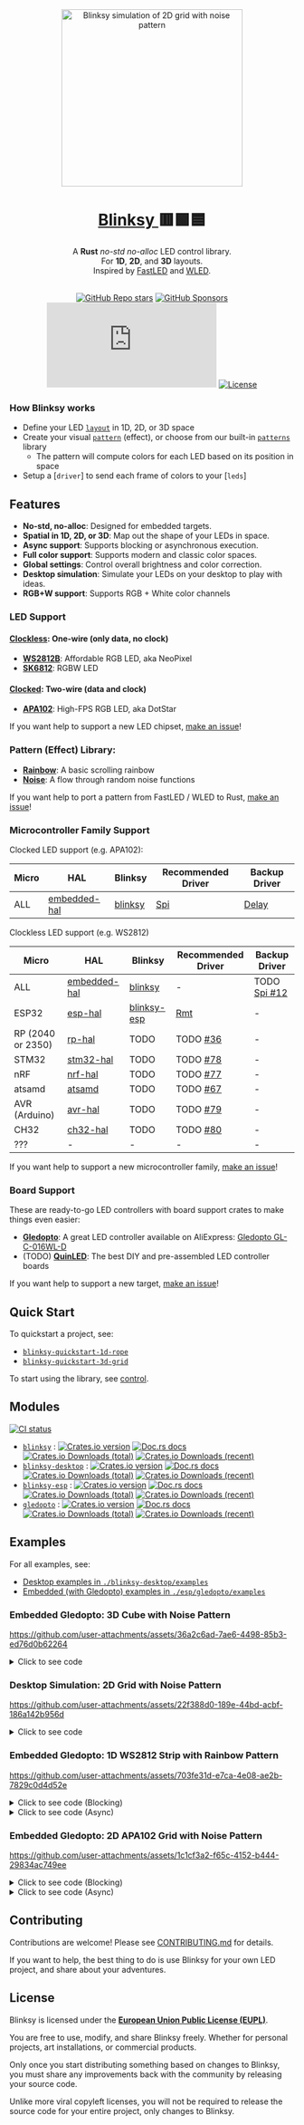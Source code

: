 <div align="center">
  <img
    src="https://i.imgur.com/0FQeTbC.gif"
    alt="Blinksy simulation of 2D grid with noise pattern"
    width="320px"
    height="313px"
  />
</div>

<h1 align="center">
  <a href="https://github.com/ahdinosaur/blinksy">
    Blinksy
  </a>
  🟥🟩🟦
</h1>

<div align="center">
  A <strong>Rust</strong> <em>no-std</em> <em>no-alloc</em> LED control library.
</div>

<div align="center">
  For <strong>1D</strong>, <strong>2D</strong>, and <strong>3D</strong> layouts.
</div>

<div align="center">
  Inspired by
  <a href="https://fastled.io/">FastLED</a>
  and
  <a href="https://kno.wled.ge/">WLED</a>.
</div>

<br />

<div align="center">

[![GitHub Repo stars](https://img.shields.io/github/stars/ahdinosaur/blinksy?style=flat-square)](https://github.com/ahdinosaur/blinksy)
[![GitHub Sponsors](https://img.shields.io/github/sponsors/ahdinosaur?style=flat-square)](https://github.com/sponsors/ahdinosaur)
[![Chat](https://img.shields.io/matrix/blinksy:matrix.org?style=flat-square&label=chat)](https://matrix.to/#/#blinksy:matrix.org)
[![License](https://img.shields.io/github/license/ahdinosaur/blinksy?style=flat-square)](#license)

</div>

### How Blinksy works

- Define your LED [`layout`][layout] in 1D, 2D, or 3D space
- Create your visual [`pattern`][pattern] (effect), or choose from our built-in [`patterns`][patterns] library
  - The pattern will compute colors for each LED based on its position in space
- Setup a [`driver`] to send each frame of colors to your [`leds`]

[layout]: https://docs.rs/blinksy/0.11/blinksy/layout/index.html
[pattern]: https://docs.rs/blinksy/0.11/blinksy/pattern/index.html
[patterns]: https://docs.rs/blinksy/0.11/blinksy/patterns/index.html
[driver]: https://docs.rs/blinksy/0.11/blinksy/driver/index.html
[drivers]: https://docs.rs/blinksy/0.11/blinksy/drivers/index.html

## Features

- **No-std, no-alloc**: Designed for embedded targets.
- **Spatial in 1D, 2D, or 3D**: Map out the shape of your LEDs in space.
- **Async support**: Supports blocking or asynchronous execution.
- **Full color support**: Supports modern and classic color spaces.
- **Global settings**: Control overall brightness and color correction.
- **Desktop simulation**: Simulate your LEDs on your desktop to play with ideas.
- **RGB+W support**: Supports RGB + White color channels

### LED Support

#### [Clockless][clockless]: One-wire (only data, no clock)

- **[WS2812B][ws2812]**: Affordable RGB LED, aka NeoPixel
- **[SK6812][sk6812]**: RGBW LED

[clockless]: https://docs.rs/blinksy/0.11/blinksy/driver/clockless/index.html
[ws2812]: https://docs.rs/blinksy/0.11/blinksy/drivers/ws2812/index.html
[sk6812]: https://docs.rs/blinksy/0.11/blinksy/drivers/sk6812/index.html

#### [Clocked][clocked]: Two-wire (data and clock)

- **[APA102][apa102]**: High-FPS RGB LED, aka DotStar

If you want help to support a new LED chipset, [make an issue](https://github.com/ahdinosaur/blinksy/issues)!

[clocked]: https://docs.rs/blinksy/0.11/blinksy/driver/clocked/index.html
[apa102]: https://docs.rs/blinksy/0.11/blinksy/drivers/apa102/index.html

### Pattern (Effect) Library:

- **[Rainbow][rainbow]**: A basic scrolling rainbow
- **[Noise][noise]**: A flow through random noise functions

If you want help to port a pattern from FastLED / WLED to Rust, [make an issue](https://github.com/ahdinosaur/blinksy/issues)!

[rainbow]: https://docs.rs/blinksy/0.11/blinksy/patterns/rainbow/index.html
[noise]: https://docs.rs/blinksy/0.11/blinksy/patterns/noise/index.html

### Microcontroller Family Support

Clocked LED support (e.g. APA102):

|Micro|HAL|Blinksy|Recommended Driver|Backup Driver|
|---|---|---|---|---|
|ALL|[embedded-hal]|[blinksy]|[Spi][clocked-spi]|[Delay][clocked-delay]|

[clocked-spi]: https://docs.rs/blinksy/0.11.0/blinksy/driver/clocked/struct.ClockedSpiDriver.html
[clocked-delay]:https://docs.rs/blinksy/0.11.0/blinksy/driver/clocked/struct.ClockedDelayDriver.html

Clockless LED support (e.g. WS2812)

|Micro|HAL|Blinksy|Recommended Driver|Backup Driver|
|---|---|---|---|---|
|ALL|[embedded-hal]|[blinksy]|-|TODO [Spi #12][clockless-spi]|
|ESP32|[esp-hal]|[blinksy-esp]|[Rmt][rmt]|-|
|RP (2040 or 2350)|[rp-hal]|TODO|TODO [#36][rp-issue]|-|
|STM32|[stm32-hal]|TODO|TODO [#78][stm32-issue]|-|
|nRF|[nrf-hal]|TODO|TODO [#77][nrf-issue]|-|
|atsamd|[atsamd]|TODO|TODO [#67][atsamd-issue]|-|
|AVR (Arduino)|[avr-hal]|TODO|TODO [#79][avr-issue]|-|
|CH32|[ch32-hal]|TODO|TODO [#80][ch32-issue]|-|
|???|-|-|-|-|

If you want help to support a new microcontroller family, [make an issue](https://github.com/ahdinosaur/blinksy/issues)!

[embedded-hal]: https://docs.rs/embedded-hal/latest/embedded_hal/
[blinksy]: https://docs.rs/blinksy/0.11/blinksy/
[clockless-spi]: https://github.com/ahdinosaur/blinksy/issues/12
[esp-hal]: https://docs.espressif.com/projects/rust/esp-hal/latest/
[blinksy-esp]: https://docs.rs/blinksy-esp/0.11/blinksy-esp/
[rmt]: https://docs.espressif.com/projects/rust/esp-hal/latest/
[rp-hal]: https://github.com/rp-rs/rp-hal/
[rp-issue]: https://github.com/ahdinosaur/blinksy/issues/36
[stm32-hal]: https://github.com/David-OConnor/stm32-hal
[stm32-issue]: https://github.com/ahdinosaur/blinksy/issues/78
[nrf-hal]: https://github.com/nrf-rs/nrf-hal
[nrf-issue]: https://github.com/ahdinosaur/blinksy/issues/77
[atsamd]: https://github.com/atsamd-rs/atsamd
[atsamd-issue]: https://github.com/ahdinosaur/blinksy/issues/67
[avr-hal]: https://github.com/Rahix/avr-hal
[avr-issue]: https://github.com/ahdinosaur/blinksy/issues/79
[ch32-hal]: https://github.com/ch32-rs/ch32-hal
[ch32-issue]: https://github.com/ahdinosaur/blinksy/issues/80

### Board Support

These are ready-to-go LED controllers with board support crates to make things even easier:

- **[Gledopto][gledopto]**: A great LED controller available on AliExpress: [Gledopto GL-C-016WL-D](https://www.aliexpress.com/item/1005008707989546.html)
- (TODO) [**QuinLED**](https://quinled.info/): The best DIY and pre-assembled LED controller boards

If you want help to support a new target, [make an issue](https://github.com/ahdinosaur/blinksy/issues)!

[gledopto]: https://docs.rs/gledopto/0.11/gledopto

## Quick Start

To quickstart a project, see:

- [`blinksy-quickstart-1d-rope`][blinksy-quickstart-1d-rope]
- [`blinksy-quickstart-3d-grid`][blinksy-quickstart-3d-grid]

To start using the library, see [control][control].

[blinksy-quickstart-1d-rope]: https://github.com/ahdinosaur/blinksy-quickstart-1d-rope
[blinksy-quickstart-3d-grid]: https://github.com/ahdinosaur/blinksy-quickstart-3d-grid
[control]: https://docs.rs/blinksy/0.11/blinksy/control/index.html

## Modules

[![CI status](https://img.shields.io/github/actions/workflow/status/ahdinosaur/blinksy/ci.yml?branch=main&style=flat-square)](https://github.com/ahdinosaur/blinksy/actions/workflows/ci.yml?query=branch%3Amain)

- [`blinksy`](./blinksy) : [![Crates.io version](https://img.shields.io/crates/v/blinksy.svg?style=flat-square)](https://crates.io/crates/blinksy) [![Doc.rs docs](https://img.shields.io/badge/docs-latest-blue.svg?style=flat-square)](https://docs.rs/blinksy) [![Crates.io Downloads (total)](https://img.shields.io/crates/d/blinksy?style=flat-square&label=total%20downloads)](https://crates.io/crates/blinksy) [![Crates.io Downloads (recent)](https://img.shields.io/crates/dr/blinksy?style=flat-square)](https://crates.io/crates/blinksy)
- [`blinksy-desktop`](./blinksy-desktop) : [![Crates.io version](https://img.shields.io/crates/v/blinksy-desktop.svg?style=flat-square)](https://crates.io/crates/blinksy-desktop) [![Doc.rs docs](https://img.shields.io/badge/docs-latest-blue.svg?style=flat-square)](https://docs.rs/blinksy-desktop) [![Crates.io Downloads (total)](https://img.shields.io/crates/d/blinksy-desktop?style=flat-square&label=total%20downloads)](https://crates.io/crates/blinksy-desktop) [![Crates.io Downloads (recent)](https://img.shields.io/crates/dr/blinksy-desktop?style=flat-square)](https://crates.io/crates/blinksy-desktop)
- [`blinksy-esp`](./esp/blinksy-esp) : [![Crates.io version](https://img.shields.io/crates/v/blinksy-esp.svg?style=flat-square)](https://crates.io/crates/blinksy-esp) [![Doc.rs docs](https://img.shields.io/badge/docs-latest-blue.svg?style=flat-square)](https://docs.rs/blinksy-esp) [![Crates.io Downloads (total)](https://img.shields.io/crates/d/blinksy-esp?style=flat-square&label=total%20downloads)](https://crates.io/crates/blinksy-esp) [![Crates.io Downloads (recent)](https://img.shields.io/crates/dr/blinksy-esp?style=flat-square)](https://crates.io/crates/blinksy-esp)
- [`gledopto`](./esp/gledopto) : [![Crates.io version](https://img.shields.io/crates/v/gledopto.svg?style=flat-square)](https://crates.io/crates/gledopto) [![Doc.rs docs](https://img.shields.io/badge/docs-latest-blue.svg?style=flat-square)](https://docs.rs/gledopto) [![Crates.io Downloads (total)](https://img.shields.io/crates/d/gledopto?style=flat-square&label=total%20downloads)](https://crates.io/crates/gledopto) [![Crates.io Downloads (recent)](https://img.shields.io/crates/dr/gledopto?style=flat-square)](https://crates.io/crates/gledopto)

## Examples

For all examples, see:

- [Desktop examples in `./blinksy-desktop/examples`](./blinksy-desktop/examples)
- [Embedded (with Gledopto) examples in `./esp/gledopto/examples`](./esp/gledopto/examples)

### Embedded Gledopto: 3D Cube with Noise Pattern

https://github.com/user-attachments/assets/36a2c6ad-7ae6-4498-85b3-ed76d0b62264

<details>
<summary>
    Click to see code
</summary>

```rust
#![no_std]
#![no_main]

use blinksy::{
    layout::{Layout3d, Shape3d, Vec3},
    layout3d,
    leds::Ws2812,
    patterns::noise::{noise_fns, Noise3d, NoiseParams},
    ControlBuilder,
};
use gledopto::{board, bootloader, elapsed, main, ws2812};

bootloader!();

#[main]
fn main() -> ! {
    let p = board!();

    layout3d!(
        Layout,
        [
            // bottom face
            Shape3d::Grid {
                start: Vec3::new(1., -1., 1.),           // right bottom front
                horizontal_end: Vec3::new(-1., -1., 1.), // left bottom front
                vertical_end: Vec3::new(1., -1., -1.),   // right bottom back
                horizontal_pixel_count: 16,
                vertical_pixel_count: 16,
                serpentine: true,
            },
            // back face
            Shape3d::Grid {
                start: Vec3::new(-1., -1., -1.),         // left bottom back
                horizontal_end: Vec3::new(-1., 1., -1.), // left top back
                vertical_end: Vec3::new(1., -1., -1.),   // right bottom back
                horizontal_pixel_count: 16,
                vertical_pixel_count: 16,
                serpentine: true,
            },
            // right face
            Shape3d::Grid {
                start: Vec3::new(1., 1., -1.),         // right top back
                horizontal_end: Vec3::new(1., 1., 1.), // right top front
                vertical_end: Vec3::new(1., -1., -1.), // right bottom back
                horizontal_pixel_count: 16,
                vertical_pixel_count: 16,
                serpentine: true,
            },
            // front face
            Shape3d::Grid {
                start: Vec3::new(-1., -1., 1.),         // left bottom front
                horizontal_end: Vec3::new(1., -1., 1.), // right bottom front
                vertical_end: Vec3::new(-1., 1., 1.),   // left top front
                horizontal_pixel_count: 16,
                vertical_pixel_count: 16,
                serpentine: true,
            },
            // left face
            Shape3d::Grid {
                start: Vec3::new(-1., 1., -1.),           // left top back
                horizontal_end: Vec3::new(-1., -1., -1.), // left bottom back
                vertical_end: Vec3::new(-1., 1., 1.),     // left top front
                horizontal_pixel_count: 16,
                vertical_pixel_count: 16,
                serpentine: true,
            },
            // top face
            Shape3d::Grid {
                start: Vec3::new(1., 1., 1.),           // right top front
                horizontal_end: Vec3::new(1., 1., -1.), // right top back
                vertical_end: Vec3::new(-1., 1., 1.),   // left top front
                horizontal_pixel_count: 16,
                vertical_pixel_count: 16,
                serpentine: true,
            }
        ]
    );

    let mut control = ControlBuilder::new_3d()
        .with_layout::<Layout, { Layout::PIXEL_COUNT }>()
        .with_pattern::<Noise3d<noise_fns::Perlin>>(NoiseParams {
            ..Default::default()
        })
        .with_driver(ws2812!(p, Layout::PIXEL_COUNT))
        .with_frame_buffer_size::<{ Ws2812::frame_buffer_size(Layout::PIXEL_COUNT) }>()
        .build();

    control.set_brightness(0.2);

    loop {
        let elapsed_in_ms = elapsed().as_millis();
        control.tick(elapsed_in_ms).unwrap();
    }
}
```

</details>

### Desktop Simulation: 2D Grid with Noise Pattern

https://github.com/user-attachments/assets/22f388d0-189e-44bd-acbf-186a142b956d

<details>
<summary>
    Click to see code
</summary>

```rust
use blinksy::{
    layout::{Layout2d, Shape2d, Vec2},
    layout2d,
    patterns::noise::{noise_fns, Noise2d, NoiseParams},
    ControlBuilder,
};
use blinksy_desktop::{
    driver::{Desktop, DesktopError},
    time::elapsed_in_ms,
};
use std::{thread::sleep, time::Duration};

layout2d!(
    PanelLayout,
    [Shape2d::Grid {
        start: Vec2::new(-1., -1.),
        horizontal_end: Vec2::new(1., -1.),
        vertical_end: Vec2::new(-1., 1.),
        horizontal_pixel_count: 16,
        vertical_pixel_count: 16,
        serpentine: true,
    }]
);

fn main() {
    Desktop::new_2d::<PanelLayout>().start(|driver| {
        let mut control = ControlBuilder::new_2d()
            .with_layout::<PanelLayout, { PanelLayout::PIXEL_COUNT }>()
            .with_pattern::<Noise2d<noise_fns::Perlin>>(NoiseParams {
                ..Default::default()
            })
            .with_driver(driver)
            .with_frame_buffer_size::<{ PanelLayout::PIXEL_COUNT }>()
            .build();

        loop {
            if let Err(DesktopError::WindowClosed) = control.tick(elapsed_in_ms()) {
                break;
            }

            sleep(Duration::from_millis(16));
        }
    });
}
```

</details>

### Embedded Gledopto: 1D WS2812 Strip with Rainbow Pattern

https://github.com/user-attachments/assets/703fe31d-e7ca-4e08-ae2b-7829c0d4d52e

<details>
<summary>
    Click to see code (Blocking)
</summary>

```rust
#![no_std]
#![no_main]

use blinksy::{
    layout::Layout1d,
    layout1d,
    leds::Ws2812,
    patterns::rainbow::{Rainbow, RainbowParams},
    ControlBuilder,
};
use gledopto::{board, bootloader, elapsed, main, ws2812};

bootloader!();

#[main]
fn main() -> ! {
    let p = board!();

    layout1d!(Layout, 50);

    let mut control = ControlBuilder::new_1d()
        .with_layout::<Layout, { Layout::PIXEL_COUNT }>()
        .with_pattern::<Rainbow>(RainbowParams::default())
        .with_driver(ws2812!(p, Layout::PIXEL_COUNT, buffered))
        .with_frame_buffer_size::<{ Ws2812::frame_buffer_size(Layout::PIXEL_COUNT) }>()
        .build();

    control.set_brightness(0.2);

    loop {
        let elapsed_in_ms = elapsed().as_millis();
        control.tick(elapsed_in_ms).unwrap();
    }
}
```

</details>

<details>
<summary>
    Click to see code (Async)
</summary>

```rust
#![no_std]
#![no_main]
#![feature(impl_trait_in_assoc_type)]

use blinksy::{
    layout::Layout1d,
    layout1d,
    leds::Ws2812,
    patterns::rainbow::{Rainbow, RainbowParams},
    ControlBuilder,
};
use embassy_executor::Spawner;
use gledopto::{board, bootloader, elapsed, init_embassy, main_embassy, ws2812_async};

bootloader!();

#[main_embassy]
async fn main(_spawner: Spawner) {
    let p = board!();

    init_embassy!(p);

    layout1d!(Layout, 50);

    let mut control = ControlBuilder::new_1d_async()
        .with_layout::<Layout, { Layout::PIXEL_COUNT }>()
        .with_pattern::<Rainbow>(RainbowParams::default())
        .with_driver(ws2812_async!(p, Layout::PIXEL_COUNT, buffered))
        .with_frame_buffer_size::<{ Ws2812::frame_buffer_size(Layout::PIXEL_COUNT) }>()
        .build();

    control.set_brightness(0.2);

    loop {
        let elapsed_in_ms = elapsed().as_millis();
        control.tick(elapsed_in_ms).await.unwrap();
    }
}
```

</details>

### Embedded Gledopto: 2D APA102 Grid with Noise Pattern

https://github.com/user-attachments/assets/1c1cf3a2-f65c-4152-b444-29834ac749ee

<details>
<summary>
    Click to see code (Blocking)
</summary>

```rust
#![no_std]
#![no_main]

use blinksy::{
    layout::{Layout2d, Shape2d, Vec2},
    layout2d,
    leds::Apa102,
    patterns::noise::{noise_fns, Noise2d, NoiseParams},
    ControlBuilder,
};
use gledopto::{apa102, board, bootloader, elapsed, main};

bootloader!();

#[main]
fn main() -> ! {
    let p = board!();

    layout2d!(
        Layout,
        [Shape2d::Grid {
            start: Vec2::new(-1., -1.),
            horizontal_end: Vec2::new(1., -1.),
            vertical_end: Vec2::new(-1., 1.),
            horizontal_pixel_count: 16,
            vertical_pixel_count: 16,
            serpentine: true,
        }]
    );
    let mut control = ControlBuilder::new_2d()
        .with_layout::<Layout, { Layout::PIXEL_COUNT }>()
        .with_pattern::<Noise2d<noise_fns::Perlin>>(NoiseParams::default())
        .with_driver(apa102!(p))
        .with_frame_buffer_size::<{ Apa102::frame_buffer_size(Layout::PIXEL_COUNT) }>()
        .build();

    control.set_brightness(0.2);

    loop {
        let elapsed_in_ms = elapsed().as_millis();
        control.tick(elapsed_in_ms).unwrap();
    }
}
```

</details>

<details>
<summary>
    Click to see code (Async)
</summary>

```rust
#![no_std]
#![no_main]
#![feature(impl_trait_in_assoc_type)]

use blinksy::{
    layout::{Layout2d, Shape2d, Vec2},
    layout2d,
    patterns::noise::{noise_fns, Noise2d, NoiseParams},
    ControlBuilder,
};
use embassy_executor::Spawner;
use gledopto::{apa102_async, board, bootloader, elapsed, main_embassy};

bootloader!();

#[main_embassy]
async fn main(_spawner: Spawner) {
    let p = board!();

    layout2d!(
        Layout,
        [Shape2d::Grid {
            start: Vec2::new(-1., -1.),
            horizontal_end: Vec2::new(1., -1.),
            vertical_end: Vec2::new(-1., 1.),
            horizontal_pixel_count: 16,
            vertical_pixel_count: 16,
            serpentine: true,
        }]
    );
    let mut control = ControlBuilder::new_2d_async()
        .with_layout::<Layout, { Layout::PIXEL_COUNT }>()
        .with_pattern::<Noise2d<noise_fns::Perlin>>(NoiseParams::default())
        .with_driver(apa102_async!(p))
        .build();

    control.set_brightness(0.2);

    loop {
        let elapsed_in_ms = elapsed().as_millis();
        control.tick(elapsed_in_ms).await.unwrap();
    }
}
```

</details>

## Contributing

Contributions are welcome! Please see [CONTRIBUTING.md](CONTRIBUTING.md) for details.

If you want to help, the best thing to do is use Blinksy for your own LED project, and share about your adventures.

## License

Blinksy is licensed under the [**European Union Public License (EUPL)**](./LICENSE).

You are free to use, modify, and share Blinksy freely. Whether for personal projects, art installations, or commercial products.

Only once you start distributing something based on changes to Blinksy, you must share any improvements back with the community by releasing your source code.

Unlike more viral copyleft licenses, you will not be required to release the source code for your entire project, only changes to Blinksy.
